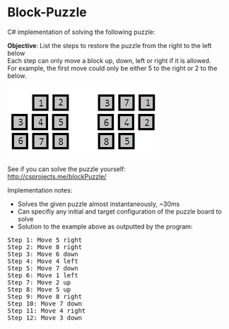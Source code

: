 # Block-Puzzle
C# implementation of solving the following puzzle:

<b>Objective</b>: List the steps to restore the puzzle from the right to the left below
<br>Each step can only move a block up, down, left or right if it is allowed. 
<br>For example, the first move could only be either 5 to the right or 2 to the below.

![alt tag](example.png)

See if you can solve the puzzle yourself:
<br>http://csprojects.me/blockPuzzle/

Implementation notes:
- Solves the given puzzle almost instantaneously, ~30ms
- Can specifiy any initial and target configuration of the puzzle board to solve
- Solution to the example above as outputted by the program:
<pre>
Step 1: Move 5 right
Step 2: Move 8 right
Step 3: Move 6 down
Step 4: Move 4 left
Step 5: Move 7 down
Step 6: Move 1 left
Step 7: Move 2 up
Step 8: Move 5 up
Step 9: Move 8 right
Step 10: Move 7 down
Step 11: Move 4 right
Step 12: Move 3 down
</pre>
